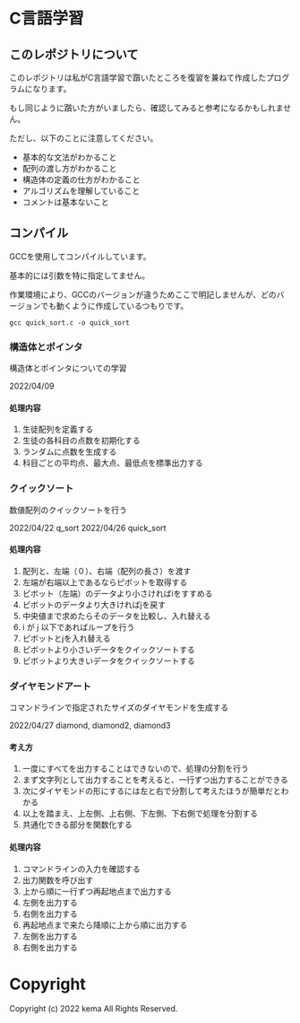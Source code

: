 
# C言語学習

## このレポジトリについて

このレポジトリは私がC言語学習で躓いたところを復習を兼ねて作成したプログラムになります。

もし同じように躓いた方がいましたら、確認してみると参考になるかもしれません。

ただし、以下のことに注意してください。

- 基本的な文法がわかること
- 配列の渡し方がわかること
- 構造体の定義の仕方がわかること
- アルゴリズムを理解していること
- コメントは基本ないこと

## コンパイル

GCCを使用してコンパイルしています。

基本的には引数を特に指定してません。

作業環境により、GCCのバージョンが違うためここで明記しませんが、どのバージョンでも動くように作成しているつもりです。

`gcc quick_sort.c -o quick_sort`

### 構造体とポインタ

構造体とポインタについての学習

2022/04/09

#### 処理内容

1. 生徒配列を定義する
2. 生徒の各科目の点数を初期化する
3. ランダムに点数を生成する
4. 科目ごとの平均点、最大点、最低点を標準出力する

### クイックソート

数値配列のクイックソートを行う

2022/04/22 q_sort
2022/04/26 quick_sort

#### 処理内容

1. 配列と、左端（０）、右端（配列の長さ）を渡す
2. 左端が右端以上であるならピボットを取得する
3. ピボット（左端）のデータより小さければiをすすめる
4. ピボットのデータより大きければjを戻す
5. 中央値まで求めたらそのデータを比較し、入れ替える
6. i が j 以下であればループを行う
7. ピボットとjを入れ替える
8. ピボットより小さいデータをクイックソートする
9. ピボットより大きいデータをクイックソートする

### ダイヤモンドアート

コマンドラインで指定されたサイズのダイヤモンドを生成する

2022/04/27 diamond, diamond2, diamond3

#### 考え方

1. 一度にすべてを出力することはできないので、処理の分割を行う
2. まず文字列として出力することを考えると、一行ずつ出力することができる
3. 次にダイヤモンドの形にするには左と右で分割して考えたほうが簡単だとわかる
4. 以上を踏まえ、上左側、上右側、下左側、下右側で処理を分割する
5. 共通化できる部分を関数化する

#### 処理内容

1. コマンドラインの入力を確認する
2. 出力関数を呼び出す
3. 上から順に一行ずつ再起地点まで出力する
4. 左側を出力する
5. 右側を出力する
6. 再起地点まで来たら降順に上から順に出力する
7. 左側を出力する
8. 右側を出力する

# Copyright

Copyright (c) 2022 kema All Rights Reserved.

